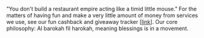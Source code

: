 
"You don't build a restaurant empire acting like a timid little mouse." For the matters of having fun and make a very little amount of money from services we use, see our fun cashback and giveaway tracker [[link](/c)]. Our core philosophy: Al barokah fil harokah, meaning blessings is in a movement.


